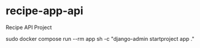 # recipe-app-api
Recipe API Project

sudo docker compose run --rm app sh -c "django-admin startproject app ."
